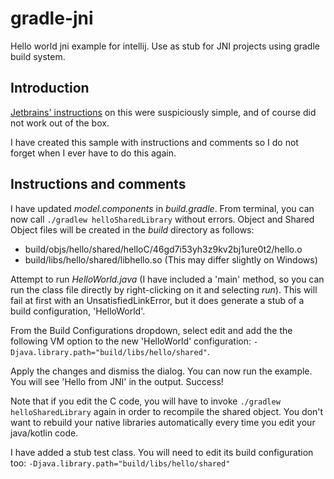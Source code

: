 # gradle-jni
Hello world jni example for intellij. Use as stub for JNI projects using gradle build system.

## Introduction

[Jetbrains' instructions](https://www.jetbrains.com/help/idea/setting-up-jni-development-in-gradle-project.html) on this were suspiciously simple, and of course did not work out of the box.

I have created this sample with instructions and comments so I do not forget when I ever have to do this again.

## Instructions and comments

I have updated *model.components* in *build.gradle*. From terminal, you can now call `./gradlew helloSharedLibrary` without errors. Object and Shared Object files will be created in the *build* directory as follows:
* build/objs/hello/shared/helloC/46gd7i53yh3z9kv2bj1ure0t2/hello.o
* build/libs/hello/shared/libhello.so
(This may differ slightly on Windows)

Attempt to run *HelloWorld.java* (I have included a 'main' method, so you can run the class file directly by right-clicking on it and selecting *run*). This will fail at first with an UnsatisfiedLinkError, but it does generate a stub of a build configuration, 'HelloWorld'.

From the Build Configurations dropdown, select edit and add the the following VM option to the new 'HelloWorld' configuration: `-Djava.library.path="build/libs/hello/shared"`.

Apply the changes and dismiss the dialog. You can now run the example. You will see 'Hello from JNI' in the output. Success!

Note that if you edit the C code, you will have to invoke `./gradlew helloSharedLibrary` again in order to recompile the shared object. You don't want to rebuild your native libraries automatically every time you edit your java/kotlin code.

I have added a stub test class. You will need to edit its build configuration too: `-Djava.library.path="build/libs/hello/shared"`


